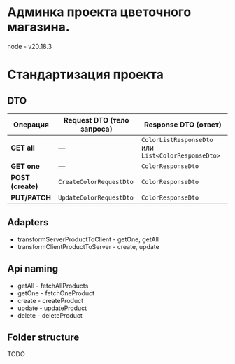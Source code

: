 # Админка проекта цветочного магазина.
node - v20.18.3

# Стандартизация проекта

## DTO
| Операция         | Request DTO (тело запроса)      | Response DTO (ответ)            |
|------------------|---------------------------------|----------------------------------|
| **GET all**      | —                               | `ColorListResponseDto` или `List<ColorResponseDto>` |
| **GET one**      | —                 | `ColorResponseDto`              |
| **POST (create)**| `CreateColorRequestDto`         | `ColorResponseDto`              |
| **PUT/PATCH**    | `UpdateColorRequestDto`         | `ColorResponseDto`              |

## Adapters
- transformServerProductToClient - getOne, getAll
- transformClientProductToServer - create, update

## Api naming
- getAll - fetchAllProducts
- getOne - fetchOneProduct
- create - createProduct
- update - updateProduct
- delete - deleteProduct

## Folder structure
TODO
